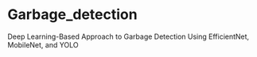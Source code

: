 # Garbage_detection
Deep Learning-Based Approach to Garbage Detection Using EfficientNet, MobileNet, and YOLO
